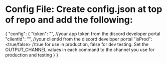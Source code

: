# Config File: Create config.json at top of repo and add the following:

{
    "config": {
        "token": "", //your app token from the discord developer portal
        "clientId": "", //your clientId from the discord developer portal
        "isProd": <true/false> //true for use in production, false for dev testing. Set the OUTPUT_CHANNEL values in each command to the channel you use for production and testing
    }
}